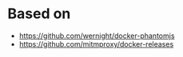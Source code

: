 # Based on 
* https://github.com/wernight/docker-phantomjs
* https://github.com/mitmproxy/docker-releases
